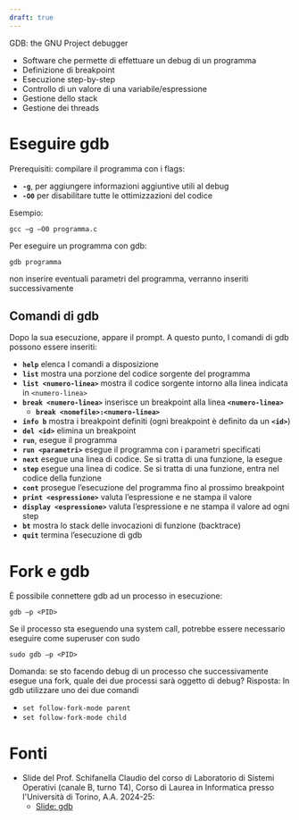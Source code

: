 ```yaml
---
draft: true
---
```

GDB: the GNU Project debugger
- Software che permette di effettuare un debug di un programma
- Definizione di breakpoint
- Esecuzione step-by-step
- Controllo di un valore di una variabile/espressione
- Gestione dello stack
- Gestione dei threads

# Eseguire gdb

Prerequisiti: compilare il programma con i flags:
- **`-g`**, per aggiungere informazioni aggiuntive utili al debug
- **`-O0`** per disabilitare tutte le ottimizzazioni del codice

Esempio:
```shell
gcc –g –O0 programma.c
```

Per eseguire un programma con gdb:
```shell
gdb programma
```
non inserire eventuali parametri del programma, verranno inseriti successivamente

## Comandi di gdb

Dopo la sua esecuzione, appare il prompt. A questo punto, I comandi di gdb possono essere inseriti:
- **`help`** elenca I comandi a disposizione
- **`list`** mostra una porzione del codice sorgente del programma
- **`list <numero-linea>`** mostra il codice sorgente intorno alla linea indicata in `<numero-linea>`
- **`break <numero-linea>`** inserisce un breakpoint alla linea **`<numero-linea>`**
	- **`break <nomefile>:<numero-linea>`**
- **`info b`** mostra i breakpoint definiti (ogni breakpoint è definito da un **`<id>`**)
- **`del <id>`** elimina un breakpoint
- **`run`**, esegue il programma
- **`run <parametri>`** esegue il programma con i parametri specificati
- **`next`** esegue una linea di codice. Se si tratta di una funzione, la esegue
- **`step`** esegue una linea di codice. Se si tratta di una funzione, entra nel codice della funzione
- **`cont`** prosegue l’esecuzione del programma fino al prossimo breakpoint
- **`print <espressione>`** valuta l’espressione e ne stampa il valore
- **`display <espressione>`** valuta l’espressione e ne stampa il valore ad ogni step
- **`bt`** mostra lo stack delle invocazioni di funzione (backtrace)
- **`quit`** termina l’esecuzione di gdb

# Fork e gdb

È possibile connettere gdb ad un processo in esecuzione:
```shell
gdb –p <PID>
```

Se il processo sta eseguendo una system call, potrebbe essere necessario eseguire come superuser con sudo
```shell
sudo gdb –p <PID>
```

Domanda: se sto facendo debug di un processo che successivamente esegue una fork, quale dei due processi sarà oggetto di debug?
Risposta: In gdb utilizzare uno dei due comandi
- `set follow-fork-mode parent`
- `set follow-fork-mode child`

# Fonti

- Slide del Prof. Schifanella Claudio del corso di Laboratorio di Sistemi Operativi (canale B, turno T4), Corso di Laurea in Informatica presso l'Università di Torino, A.A. 2024-25:
	- [Slide: gdb](https://informatica.i-learn.unito.it/mod/resource/view.php?id=254492)